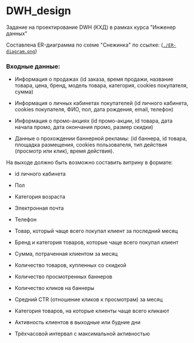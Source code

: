 # DWH_design
Задание на проектирование DWH (КХД) в рамках курса "Инженер данных"

Cоставлена ER-диаграмма по схеме "Снежинка" по ссылке: (<code>[./ER-diagram.png](https://github.com/AlexeyAnanchenko/DWH_design/blob/main/ER-diagram.png)</code>)

### Входные данные:

- Информация о продажах (id заказа, время продажи, название товара, цена, бренд, модель товара, категория, cookies покупателя, сумма)						

- Информация о личных кабинетах покупателей (id личного кабинета, cookies покупателя, ФИО, пол, дата рождения, email, телефон)

- Информация о промо-акциях (id промо-акции, id товара, дата начала промо, дата окончания промо, размер скидки)

- Данные о прохождении баннерной рекламы: (id баннера, id товара, площадка размещения, cookies пользователя, тип действия (просмотр или клик), время действия).


На выходе должно быть возможно составить витрину в формате:

- id личного кабинета

- Пол

- Категория возраста

- Электронная почта

- Телефон

- Товар, который чаще всего покупал клиент за последний месяц

- Бренд и категория товаров, которые чаще всего покупал клиент

- Сумма, потраченная клиентом за месяц

- Количество товаров, купленных со скидкой

- Количество просмотренных баннеров

- Количество кликов на баннеры

- Средний CTR (отношение кликов к просмотрам) за месяц

- Категория товаров, на которые клиенты чаще всего кликают

- Активность клиентов в выходные или будние дни

- Трёхчасовой интервал с максимальной активностью